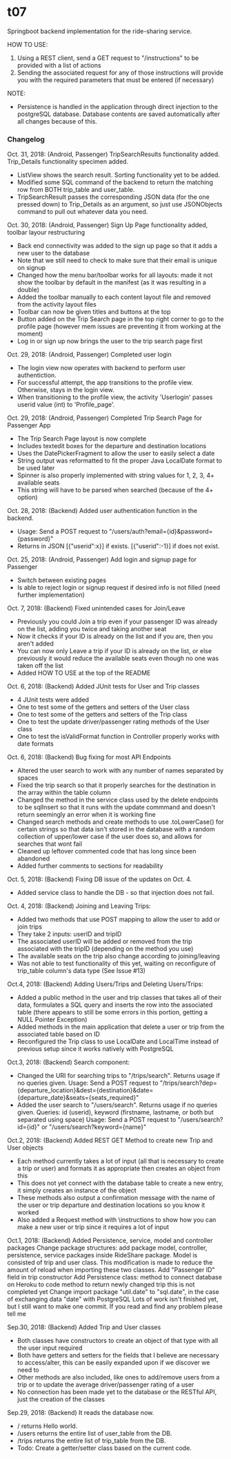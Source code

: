 # t07
Springboot backend implementation for the ride-sharing service. 

HOW TO USE:
1. Using a REST client, send a GET request to "/instructions" to be provided with a list of actions
2. Sending the associated request for any of those instructions will provide you with the required parameters that must be entered (if necessary)

NOTE:
- Persistence is handled in the application through direct injection to the postgreSQL database. Database contents are saved automatically after all changes because of this.

### Changelog

Oct. 31, 2018: (Android, Passenger) TripSearchResults functionality added. Trip_Details functionality specimen added. 
- ListView shows the search result. Sorting functionality yet to be added. 
- Modified some SQL command of the backend to return the matching row from BOTH trip_table and user_table. 
- TripSearchResult passes the corresponding JSON data (for the one pressed down) to Trip_Details as an argument, so just use JSONObjects command to pull out whatever data you need.

Oct. 30, 2018: (Android, Passenger) Sign Up Page functionality added, toolbar layour restructuring
- Back end connectivity was added to the sign up page so that it adds a new user to the database
- Note that we still need to check to make sure that their email is unique on signup
- Changed how the menu bar/toolbar works for all layouts: made it not show the toolbar by default in the manifest (as it was resulting in a double)
- Added the toolbar manually to each content layout file and removed from the activity layout files
- Toolbar can now be given titles and buttons at the top
- Button added on the Trip Search page in the top right corner to go to the profile page (however mem issues are preventing it from working at the moment)
- Log in or sign up now brings the user to the trip search page first

Oct. 29, 2018: (Android, Passenger) Completed user login
- The login view now operates with backend to perform user authentiction. 
- For successful attempt, the app transitions to the profile view. Otherwise, stays in the login view. 
- When transitioning to the profile view, the activity 'Userlogin' passes userid value (int) to 'Profile_page'. 

Oct. 29, 2018: (Android, Passenger) Completed Trip Search Page for Passenger App
- The Trip Search Page layout is now complete
- Includes textedit boxes for the departure and destination locations
- Uses the DatePickerFragment to allow the user to easily select a date
- String output was reformatted to fit the proper Java LocalDate format to be used later
- Spinner is also properly implemented with string values for 1, 2, 3, 4+ available seats
- This string will have to be parsed when searched (because of the 4+ option)

Oct. 28, 2018: (Backend) Added user authentication function in the backend. 
- Usage: Send a POST request to "/users/auth?email={id}&password={password}"
- Returns in JSON [{"userid":x}] if exists. [{"userid":-1}] if does not exist. 

Oct. 25, 2018: (Android, Passenger) Add login and signup page for Passenger
- Switch between existing pages
- Is able to reject login or signup request if desired info is not filled (need further implementation)

Oct. 7, 2018: (Backend) Fixed unintended cases for Join/Leave
- Previously you could Join a trip even if your passenger ID was already on the list, adding you twice and taking another seat
- Now it checks if your ID is already on the list and if you are, then you aren't added
- You can now only Leave a trip if your ID is already on the list, or else previously it would reduce the available seats even though no one was taken off the list
- Added HOW TO USE at the top of the README

Oct. 6, 2018: (Backend) Added JUnit tests for User and Trip classes
- 4 JUnit tests were added
- One to test some of the getters and setters of the User class
- One to test some of the getters and setters of the Trip class
- One to test the update driver/passenger rating methods of the User class
- One to test the isValidFormat function in Controller properly works with date formats

Oct. 6, 2018: (Backend) Bug fixing for most API Endpoints
- Altered the user search to work with any number of names separated by spaces
- Fixed the trip search so that it properly searches for the destination in the array within the table column
- Changed the method in the service class used by the delete endpoints to be sqlInsert so that it runs with the update commmand and doesn't return seemingly an error when it is working fine
- Changed search methods and create methods to use .toLowerCase() for certain strings so that data isn't stored in the database with a random collection of upper/lower case if the user does so, and allows for searches that wont fail
- Cleaned up leftover commented code that has long since been abandoned
- Added further comments to sections for readability

Oct. 5, 2018: (Backend) Fixing DB issue of the updates on Oct. 4. 
- Added service class to handle the DB - so that injection does not fail.  

Oct. 4, 2018: (Backend) Joining and Leaving Trips:
- Added two methods that use POST mapping to allow the user to add or join trips
- They take 2 inputs: userID and tripID
- The associated userID will be added or removed from the trip associated with the tripID (depending on the method you use)
- The available seats on the trip also change according to joining/leaving
- Was not able to test functionality of this yet, waiting on reconfigure of trip_table column's data type (See Issue #13)

Oct.4, 2018: (Backend) Adding Users/Trips and Deleting Users/Trips:
- Added a public method in the user and trip classes that takes all of their data, formulates a SQL query and inserts the row into the associated table (there appears to still be some errors in this portion, getting a NULL Pointer Exception)
- Added methods in the main application that delete a user or trip from the associated table based on ID
- Reconfigured the Trip class to use LocalDate and LocalTime instead of previous setup since it works natively with PostgreSQL

Oct.3, 2018: (Backend) Search component: 
- Changed the URI for searching trips to "/trips/search". Returns usage if no queries given. 
Usage: Send a POST request to "/trips/search?dep={departure_location}&dest={destination}&date={departure_date}&seats={seats_required}"
- Added the user search to "/users/search". Returns usage if no queries given. 
Queries: id (userid), keyword (firstname, lastname, or both but separated using space)
Usage: Send a POST request to "/users/search?id={id}" or "/users/search?keyword={name}"

Oct.2, 2018: (Backend) Added REST GET Method to create new Trip and User objects
- Each method currently takes a lot of input (all that is necessary to create a trip or user) and formats it as appropriate then creates an object from this
- This does not yet connect with the database table to create a new entry, it simply creates an instance of the object
- These methods also output a confirmation message with the name of the user or trip departure and destination locations so you know it worked
- Also added a Request method with \instructions to show how you can make a new user or trip since it requires a lot of input

Oct.1, 2018: (Backend) Added Persistence, service, model and controller packages
Change package structures:
add package model, controller, persistence, service packages inside RideShare package. Model is consisted of trip and user class. This modification is made to reduce the amount of reload when importing these two classes.
Add "Passenger ID" field in trip constructor
Add Persistence class:
method to connect database on Heroku to code
method to return newly changed trip
this is not completed yet
Change import package "util.date" to "sql.date", in the case of exchanging data "date" with PostgreSQL
Lots of work isn't finished yet, but I still want to make one commit. If you read and find any problem please tell me

Sep.30, 2018: (Backend) Added Trip and User classes
- Both classes have constructors to create an object of that type with all the user input required
- Both have getters and setters for the fields that I believe are necessary to access/alter, this can be easily expanded upon if we discover we need to
- Other methods are also included, like ones to add/remove users from a trip or to update the average driver/passenger rating of a user
- No connection has been made yet to the database or the RESTful API, just the creation of the classes

Sep.29, 2018: (Backend) It reads the database now. 
- / returns Hello world. 
- /users returns the entire list of user_table from the DB. 
- /trips returns the entire list of trip_table from the DB. 
- Todo: Create a getter/setter class based on the current code. 
